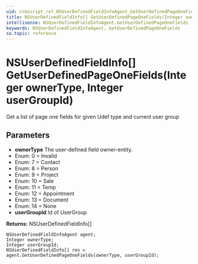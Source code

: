```yaml
---
uid: crmscript_ref_NSUserDefinedFieldInfoAgent_GetUserDefinedPageOneFields
title: NSUserDefinedFieldInfo[] GetUserDefinedPageOneFields(Integer ownerType, Integer userGroupId)
intellisense: NSUserDefinedFieldInfoAgent.GetUserDefinedPageOneFields
keywords: NSUserDefinedFieldInfoAgent, GetUserDefinedPageOneFields
so.topic: reference
---
```


# NSUserDefinedFieldInfo[] GetUserDefinedPageOneFields(Integer ownerType, Integer userGroupId)

Get a list of page one fields for given Udef type and current user group

## Parameters

* **ownerType** The user-defined field owner-entity.
* Enum: 0 = Invalid
* Enum: 7 = Contact
* Enum: 8 = Person
* Enum: 9 = Project
* Enum: 10 = Sale
* Enum: 11 = Temp
* Enum: 12 = Appointment
* Enum: 13 = Document
* Enum: 14 = None
* **userGroupId** Id of UserGroup

**Returns:** NSUserDefinedFieldInfo[]

```crmscript
NSUserDefinedFieldInfoAgent agent;
Integer ownerType;
Integer userGroupId;
NSUserDefinedFieldInfo[] res = agent.GetUserDefinedPageOneFields(ownerType, userGroupId);
```

